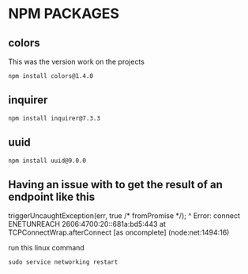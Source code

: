 # NPM PACKAGES

## colors 

This was the version work on the projects 

```
npm install colors@1.4.0

```

## inquirer

```
npm install inquirer@7.3.3
```

## uuid

```  
npm install uuid@9.0.0
```

## Having an issue with to get the result of an endpoint like this 
triggerUncaughtException(err, true /* fromPromise */);
            ^
Error: connect ENETUNREACH 2606:4700:20::681a:bd5:443
    at TCPConnectWrap.afterConnect [as oncomplete] (node:net:1494:16) 

run this linux command

```
sudo service networking restart
```

